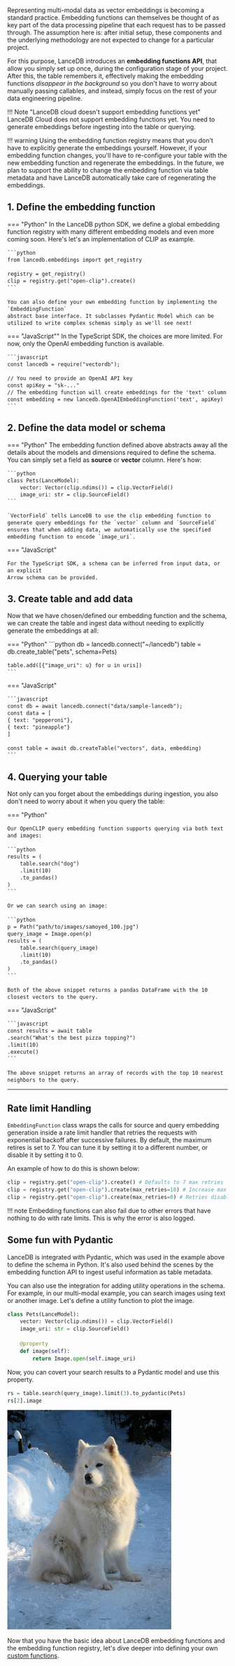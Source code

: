 Representing multi-modal data as vector embeddings is becoming a standard practice. Embedding functions can themselves be thought of as key part of the data processing pipeline that each request has to be passed through. The assumption here is: after initial setup, these components and the underlying methodology are not expected to change for a particular project.

For this purpose, LanceDB introduces an **embedding functions API**, that allow you simply set up once, during the configuration stage of your project. After this, the table remembers it, effectively making the embedding functions *disappear in the background* so you don't have to worry about manually passing callables, and instead, simply focus on the rest of your data engineering pipeline.

!!! Note "LanceDB cloud doesn't support embedding functions yet"
    LanceDB Cloud does not support embedding functions yet. You need to generate embeddings before ingesting into the table or querying.

!!! warning
    Using the embedding function registry means that you don't have to explicitly generate the embeddings yourself. 
    However, if your embedding function changes, you'll have to re-configure your table with the new embedding function 
    and regenerate the embeddings. In the future, we plan to support the ability to change the embedding function via
    table metadata and have LanceDB automatically take care of regenerating the embeddings.


## 1. Define the embedding function

=== "Python"
    In the LanceDB python SDK, we define a global embedding function registry with
    many different embedding models and even more coming soon. 
    Here's let's an implementation of CLIP as example.

    ```python
    from lancedb.embeddings import get_registry

    registry = get_registry()
    clip = registry.get("open-clip").create()
    ```

    You can also define your own embedding function by implementing the `EmbeddingFunction` 
    abstract base interface. It subclasses Pydantic Model which can be utilized to write complex schemas simply as we'll see next!

=== "JavaScript""
    In the TypeScript SDK, the choices are more limited. For now, only the OpenAI
    embedding function is available.

    ```javascript
    const lancedb = require("vectordb");

    // You need to provide an OpenAI API key
    const apiKey = "sk-..."
    // The embedding function will create embeddings for the 'text' column
    const embedding = new lancedb.OpenAIEmbeddingFunction('text', apiKey)
    ```

## 2. Define the data model or schema

=== "Python"
    The embedding function defined above abstracts away all the details about the models and dimensions required to define the schema. You can simply set a field as **source** or **vector** column. Here's how:

    ```python
    class Pets(LanceModel):
        vector: Vector(clip.ndims()) = clip.VectorField()
        image_uri: str = clip.SourceField()
    ```

    `VectorField` tells LanceDB to use the clip embedding function to generate query embeddings for the `vector` column and `SourceField` ensures that when adding data, we automatically use the specified embedding function to encode `image_uri`.

=== "JavaScript"

    For the TypeScript SDK, a schema can be inferred from input data, or an explicit
    Arrow schema can be provided.

## 3. Create table and add data

Now that we have chosen/defined our embedding function and the schema, 
we can create the table and ingest data without needing to explicitly generate
the embeddings at all:

=== "Python"
    ```python
    db = lancedb.connect("~/lancedb")
    table = db.create_table("pets", schema=Pets)

    table.add([{"image_uri": u} for u in uris])
    ```

=== "JavaScript"

    ```javascript
    const db = await lancedb.connect("data/sample-lancedb");
    const data = [
    { text: "pepperoni"},
    { text: "pineapple"}
    ]

    const table = await db.createTable("vectors", data, embedding)
    ```

## 4. Querying your table
Not only can you forget about the embeddings during ingestion, you also don't
need to worry about it when you query the table:

=== "Python"

    Our OpenCLIP query embedding function supports querying via both text and images:

    ```python
    results = (
        table.search("dog")
        .limit(10)
        .to_pandas()
    )
    ```

    Or we can search using an image:

    ```python
    p = Path("path/to/images/samoyed_100.jpg")
    query_image = Image.open(p)
    results = (
        table.search(query_image)
        .limit(10)
        .to_pandas()
    )
    ```

    Both of the above snippet returns a pandas DataFrame with the 10 closest vectors to the query.

=== "JavaScript"

    ```javascript
    const results = await table
    .search("What's the best pizza topping?")
    .limit(10)
    .execute()
    ```    
    
    The above snippet returns an array of records with the top 10 nearest neighbors to the query.

---

## Rate limit Handling
`EmbeddingFunction` class wraps the calls for source and query embedding generation inside a rate limit handler that retries the requests with exponential backoff after successive failures. By default, the maximum retires is set to 7. You can tune it by setting it to a different number, or disable it by setting it to 0.

An example of how to do this is shown below:

```python
clip = registry.get("open-clip").create() # Defaults to 7 max retries
clip = registry.get("open-clip").create(max_retries=10) # Increase max retries to 10
clip = registry.get("open-clip").create(max_retries=0) # Retries disabled
```

!!! note
    Embedding functions can also fail due to other errors that have nothing to do with rate limits.
    This is why the error is also logged.

## Some fun with Pydantic

LanceDB is integrated with Pydantic, which was used in the example above to define the schema in Python. It's also used behind the scenes by the embedding function API to ingest useful information as table metadata.

You can also use the integration for adding utility operations in the schema. For example, in our multi-modal example, you can search images using text or another image. Let's define a utility function to plot the image.

```python
class Pets(LanceModel):
    vector: Vector(clip.ndims()) = clip.VectorField()
    image_uri: str = clip.SourceField()

    @property
    def image(self):
        return Image.open(self.image_uri)
```
Now, you can covert your search results to a Pydantic model and use this property.

```python
rs = table.search(query_image).limit(3).to_pydantic(Pets)
rs[2].image
```

![](../assets/dog_clip_output.png)

Now that you have the basic idea about LanceDB embedding functions and the embedding function registry,
let's dive deeper into defining your own [custom functions](./custom_embedding_function.md).
